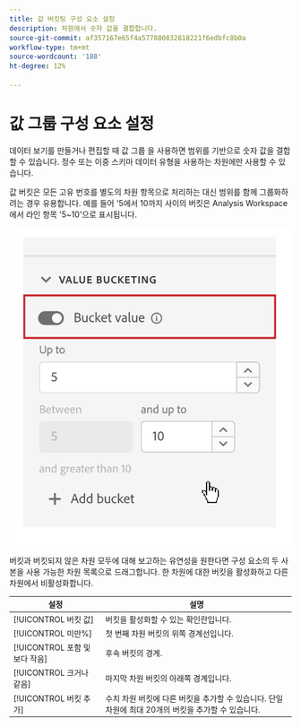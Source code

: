 ```yaml
---
title: 값 버킷팅 구성 요소 설정
description: 차원에서 숫자 값을 결합합니다.
source-git-commit: af357167e65f4a577880832818221f6edbfc8b0a
workflow-type: tm+mt
source-wordcount: '188'
ht-degree: 12%

---
```



# 값 그룹 구성 요소 설정

데이터 보기를 만들거나 편집할 때 값 그룹 을 사용하면 범위를 기반으로 숫자 값을 결합할 수 있습니다. 정수 또는 이중 스키마 데이터 유형을 사용하는 차원에만 사용할 수 있습니다.

값 버킷은 모든 고유 번호를 별도의 차원 항목으로 처리하는 대신 범위를 함께 그룹화하려는 경우 유용합니다. 예를 들어 &#39;5에서 10까지 사이의 버킷은 Analysis Workspace에서 라인 항목 &#39;5~10&#39;으로 표시됩니다.

![값 버킷팅](../assets/value-bucketing.png)

버킷과 버킷되지 않은 차원 모두에 대해 보고하는 유연성을 원한다면 구성 요소의 두 사본을 사용 가능한 차원 목록으로 드래그합니다. 한 차원에 대한 버킷을 활성화하고 다른 차원에서 비활성화합니다.

| 설정 | 설명 |
| --- | --- |
| [!UICONTROL 버킷 값] | 버킷을 활성화할 수 있는 확인란입니다. |
| [!UICONTROL  미만%] | 첫 번째 차원 버킷의 위쪽 경계선입니다. |
|  [!UICONTROL 포함 및 보다 작음] | 후속 버킷의 경계. |
| [!UICONTROL 크거나 같음] | 마지막 차원 버킷의 아래쪽 경계입니다. |
| [!UICONTROL 버킷 추가] | 수치 차원 버킷에 다른 버킷을 추가할 수 있습니다. 단일 차원에 최대 20개의 버킷을 추가할 수 있습니다. |
